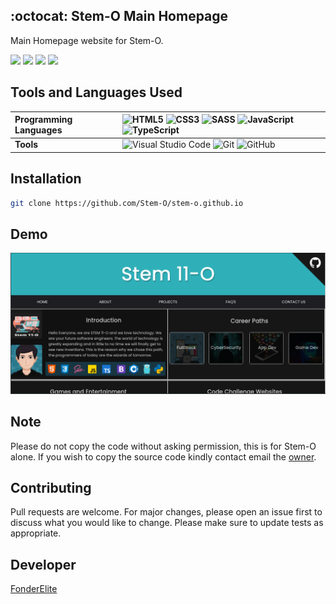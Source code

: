 ## :octocat: Stem-O Main Homepage

Main Homepage website for Stem-O.

 <p align="left">
<img src="https://img.shields.io/badge/Website-StemO-blue" />
  <img src="https://img.shields.io/badge/Focus-WebDevlopment-brightgreen" />
  <img src="https://img.shields.io/badge/Origin-Philippines-success" />
  <img src="https://img.shields.io/badge/CodeEditor-VisualStudio%20%26%20-brightgreen" />
</p>

## Tools and Languages Used

| **Programming Languages** | ![HTML5](https://img.shields.io/badge/html5-%23E34F26.svg?style=for-the-badge&logo=html5&logoColor=white) ![CSS3](https://img.shields.io/badge/css3-%231572B6.svg?style=for-the-badge&logo=css3&logoColor=white)	![SASS](https://img.shields.io/badge/SASS-hotpink.svg?style=for-the-badge&logo=SASS&logoColor=white) ![JavaScript](https://img.shields.io/badge/javascript-%23323330.svg?style=for-the-badge&logo=javascript&logoColor=%23F7DF1E) ![TypeScript](https://img.shields.io/badge/typescript-%23007ACC.svg?style=for-the-badge&logo=typescript&logoColor=white)  | 
:--- | :---
| **Tools** | ![Visual Studio Code](https://img.shields.io/badge/Visual%20Studio%20Code-0078d7.svg?style=for-the-badge&logo=visual-studio-code&logoColor=white)  ![Git](https://img.shields.io/badge/git-%23F05033.svg?style=for-the-badge&logo=git&logoColor=white) ![GitHub](https://img.shields.io/badge/github-%23121011.svg?style=for-the-badge&logo=github&logoColor=white) |

## Installation
```bash
git clone https://github.com/Stem-O/stem-o.github.io
```
## Demo
<img src="stemo-demo.png">

## Note
<p>
  Please do not copy the code without asking permission, this is for Stem-O alone. If you wish to copy
  the source code kindly contact email the <a href="mailto:s1170044@usls.edu.ph">owner</a>.
  </p>

## Contributing
<p>
Pull requests are welcome. For major changes, please open an issue first to discuss what you would like to change.
Please make sure to update tests as appropriate.
  </p>

## Developer
[FonderElite](https://github.com/fonderelite)
